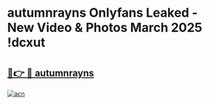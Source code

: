 # autumnrayns Onlyfans Leaked - New Video & Photos March 2025 !dcxut

# <h2><a href="https://kr4tby.iuczelnia.edu.pl?title=autumnrayns&ref=dcxut">🔗👉 🔴 autumnrayns</a></h2>

[![acn](https://github.com/user-attachments/assets/0f9c940e-d8b0-45ae-aac7-cd30a18b3e1c)](https://kr4tby.iuczelnia.edu.pl?title=autumnrayns&ref=dcxut)


